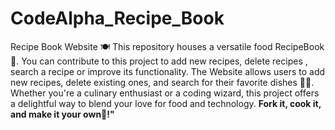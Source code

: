 # CodeAlpha_Recipe_Book
Recipe Book Website 🍽️
This repository houses a versatile food RecipeBook🍝.
You can contribute to this project to add new recipes, delete recipes , search a recipe or improve its functionality.
The Website allows users to add new recipes, delete existing ones, and search for their favorite dishes 🍖🍔.
Whether you're a culinary enthusiast or a coding wizard, this project offers a delightful way to blend your love for food and technology.
**Fork it, cook it, and make it your own🤤!"**
